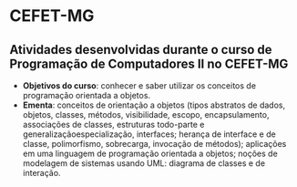 # CEFET-MG

## Atividades desenvolvidas durante o curso de Programação de Computadores II no CEFET-MG

* **Objetivos do curso**: conhecer e saber utilizar os conceitos de programação orientada a objetos.
* **Ementa**: conceitos de orientação a objetos (tipos abstratos de dados, objetos, classes, métodos,
visibilidade, escopo, encapsulamento, associações de classes, estruturas todo-parte e generalizaçãoespecialização, interfaces; herança de interface e de classe, polimorfismo, sobrecarga, invocação de métodos); aplicações em uma linguagem de programação orientada a objetos; noções de modelagem de sistemas
usando UML: diagrama de classes e de interação.
